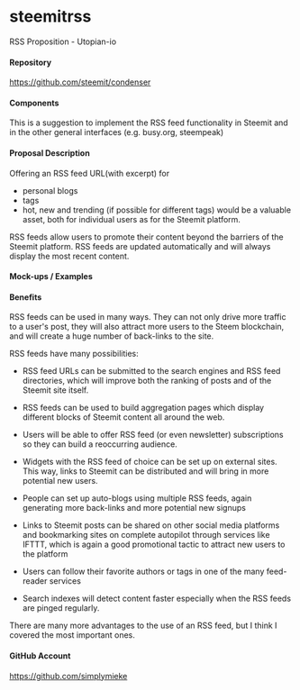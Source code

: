 # steemitrss
RSS Proposition - Utopian-io

#### Repository

https://github.com/steemit/condenser


#### Components

This is a suggestion to implement the RSS feed functionality in Steemit and in the other general interfaces (e.g. busy.org, steempeak)


#### Proposal Description

Offering an RSS feed URL(with excerpt) for
* personal blogs
* tags
* hot, new and trending (if possible for different tags)
would be a valuable asset, both for individual users as for the Steemit platform. 

RSS feeds allow users to promote their content beyond the barriers of the Steemit platform. RSS feeds are updated automatically and will always display the most recent content.



#### Mock-ups / Examples



#### Benefits

RSS feeds can be used in many ways. They can not only drive more traffic to a user's post, they will also attract more users to the Steem blockchain, and will create  a huge number of back-links to the site.

RSS feeds have many possibilities:

* RSS feed URLs can be submitted to the search engines and RSS feed directories,  which will improve both the ranking of posts and of the Steemit site itself.

* RSS feeds can be used to build aggregation pages which display different blocks of Steemit content all around the web.

* Users will be able to offer RSS feed (or even newsletter) subscriptions so they can build a reoccurring audience.

* Widgets with the RSS feed of choice can be set up on external sites. This way, links to Steemit can be distributed and will bring in more potential new users.

* People can set up auto-blogs using multiple RSS feeds, again generating more back-links and more potential new signups

* Links to Steemit posts can be shared on other social media platforms and bookmarking sites on complete autopilot through services like IFTTT, which is again a good promotional tactic to attract new users to the platform

* Users can follow their favorite authors or tags in one of the many feed-reader services

* Search indexes will detect content faster especially when the RSS feeds are pinged regularly.

There are many more advantages to the use of an RSS feed, but I think I covered the most important ones.





#### GitHub Account

https://github.com/simplymieke
